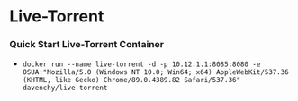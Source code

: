 # Live-Torrent

### Quick Start Live-Torrent Container
  - `docker run --name live-torrent -d -p 10.12.1.1:8085:8080 -e OSUA:"Mozilla/5.0 (Windows NT 10.0; Win64; x64) AppleWebKit/537.36 (KHTML, like Gecko) Chrome/89.0.4389.82 Safari/537.36" davenchy/live-torrent`
